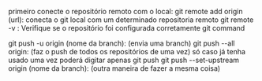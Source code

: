 	
primeiro conecte o repositório remoto com o local:
	git remote add origin (url): conecta o git local com um determinado repositoria remoto 
	git remote -v : Verifique se o repositório foi configurada corretamente
	git command 

git push -u origin (nome da branch): (envia uma branch)
	git push --all origin: (faz o push de todos os repositórios de uma vez)
	só caso já tenha usado uma vez poderá digitar apenas git push
	git push --set-upstream origin (nome da branch): (outra maneira de fazer a mesma coisa)

